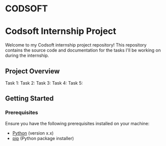# CODSOFT
# Codsoft Internship Project

Welcome to my Codsoft internship project repository! This repository contains the source code and documentation for the tasks I'll be working on during the internship.

## Project Overview

Task 1: 
Task 2:
Task 3:
Task 4:
Task 5:

## Getting Started



### Prerequisites
Ensure you have the following prerequisites installed on your machine:

- [Python](https://www.python.org/) (version x.x)
- [pip](https://pip.pypa.io/en/stable/) (Python package installer)


